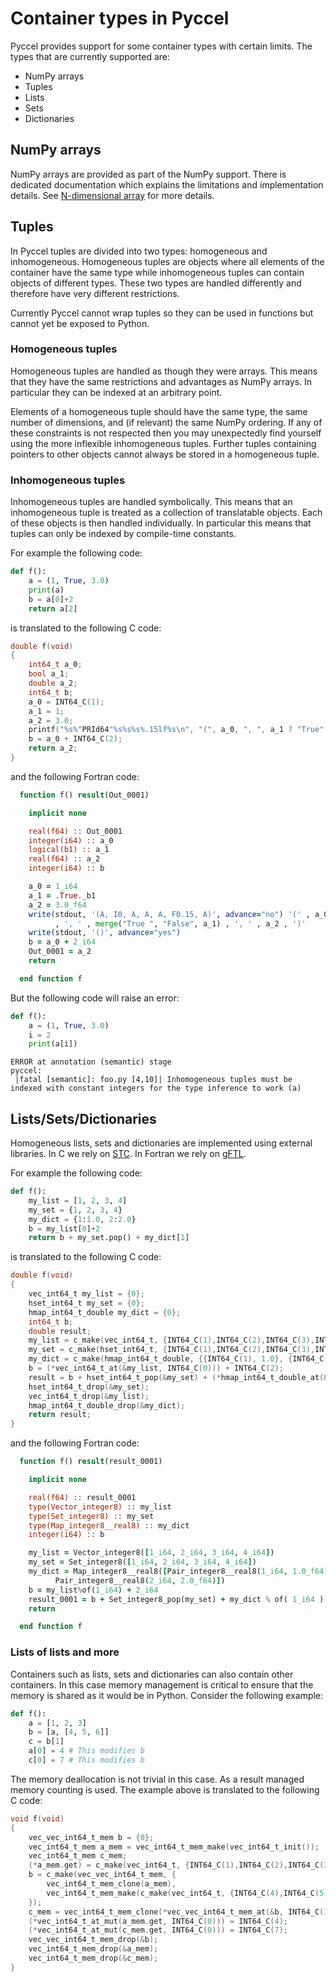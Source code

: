 # Container types in Pyccel

Pyccel provides support for some container types with certain limits. The types that are currently supported are:

-   NumPy arrays
-   Tuples
-   Lists
-   Sets
-   Dictionaries

## NumPy arrays

NumPy arrays are provided as part of the NumPy support. There is dedicated documentation which explains the limitations and implementation details. See [N-dimensional array](./ndarrays.md) for more details.

## Tuples

In Pyccel tuples are divided into two types: homogeneous and inhomogeneous. Homogeneous tuples are objects where all elements of the container have the same type while inhomogeneous tuples can contain objects of different types. These two types are handled differently and therefore have very different restrictions.

Currently Pyccel cannot wrap tuples so they can be used in functions but cannot yet be exposed to Python.

### Homogeneous tuples

Homogeneous tuples are handled as though they were arrays. This means that they have the same restrictions and advantages as NumPy arrays. In particular they can be indexed at an arbitrary point.

Elements of a homogeneous tuple should have the same type, the same number of dimensions, and (if relevant) the same NumPy ordering. If any of these constraints is not respected then you may unexpectedly find yourself using the more inflexible inhomogeneous tuples. Further tuples containing pointers to other objects cannot always be stored in a homogeneous tuple.

### Inhomogeneous tuples

Inhomogeneous tuples are handled symbolically. This means that an inhomogeneous tuple is treated as a collection of translatable objects. Each of these objects is then handled individually. In particular this means that tuples can only be indexed by compile-time constants.

For example the following code:

```python
def f():
    a = (1, True, 3.0)
    print(a)
    b = a[0]+2
    return a[2]
```

is translated to the following C code:

```c
double f(void)
{
    int64_t a_0;
    bool a_1;
    double a_2;
    int64_t b;
    a_0 = INT64_C(1);
    a_1 = 1;
    a_2 = 3.0;
    printf("%s%"PRId64"%s%s%s%.15lf%s\n", "(", a_0, ", ", a_1 ? "True" : "False", ", ", a_2, ")");
    b = a_0 + INT64_C(2);
    return a_2;
}
```

and the following Fortran code:

```fortran
  function f() result(Out_0001)

    implicit none

    real(f64) :: Out_0001
    integer(i64) :: a_0
    logical(b1) :: a_1
    real(f64) :: a_2
    integer(i64) :: b

    a_0 = 1_i64
    a_1 = .True._b1
    a_2 = 3.0_f64
    write(stdout, '(A, I0, A, A, A, F0.15, A)', advance="no") '(' , a_0 &
          , ', ' , merge("True ", "False", a_1) , ', ' , a_2 , ')'
    write(stdout, '()', advance="yes")
    b = a_0 + 2_i64
    Out_0001 = a_2
    return

  end function f
```

But the following code will raise an error:

```python
def f():
    a = (1, True, 3.0)
    i = 2
    print(a[i])
```

```none
ERROR at annotation (semantic) stage
pyccel:
 |fatal [semantic]: foo.py [4,10]| Inhomogeneous tuples must be indexed with constant integers for the type inference to work (a)
```

## Lists/Sets/Dictionaries

Homogeneous lists, sets and dictionaries are implemented using external libraries. In C we rely on [STC](https://github.com/stclib/STC). In Fortran we rely on [gFTL](https://github.com/goddard-Fortran-Ecosystem/gFTL/).

For example the following code:

```python
def f():
    my_list = [1, 2, 3, 4]
    my_set = {1, 2, 3, 4}
    my_dict = {1:1.0, 2:2.0}
    b = my_list[0]+2
    return b + my_set.pop() + my_dict[1]
```

is translated to the following C code:

```c
double f(void)
{
    vec_int64_t my_list = {0};
    hset_int64_t my_set = {0};
    hmap_int64_t_double my_dict = {0};
    int64_t b;
    double result;
    my_list = c_make(vec_int64_t, {INT64_C(1),INT64_C(2),INT64_C(3),INT64_C(4)});
    my_set = c_make(hset_int64_t, {INT64_C(1),INT64_C(2),INT64_C(3),INT64_C(4)});
    my_dict = c_make(hmap_int64_t_double, {{INT64_C(1), 1.0}, {INT64_C(2), 2.0}});
    b = (*vec_int64_t_at(&my_list, INT64_C(0))) + INT64_C(2);
    result = b + hset_int64_t_pop(&my_set) + (*hmap_int64_t_double_at(&my_dict, INT64_C(1)));
    hset_int64_t_drop(&my_set);
    vec_int64_t_drop(&my_list);
    hmap_int64_t_double_drop(&my_dict);
    return result;
}
```

and the following Fortran code:

```fortran
  function f() result(result_0001)

    implicit none

    real(f64) :: result_0001
    type(Vector_integer8) :: my_list
    type(Set_integer8) :: my_set
    type(Map_integer8__real8) :: my_dict
    integer(i64) :: b

    my_list = Vector_integer8([1_i64, 2_i64, 3_i64, 4_i64])
    my_set = Set_integer8([1_i64, 2_i64, 3_i64, 4_i64])
    my_dict = Map_integer8__real8([Pair_integer8__real8(1_i64, 1.0_f64), &
          Pair_integer8__real8(2_i64, 2.0_f64)])
    b = my_list%of(1_i64) + 2_i64
    result_0001 = b + Set_integer8_pop(my_set) + my_dict % of( 1_i64 )
    return

  end function f
```

### Lists of lists and more

Containers such as lists, sets and dictionaries can also contain other containers. In this case memory management is critical to ensure that the memory is shared as it would be in Python. Consider the following example:

```python
def f():
    a = [1, 2, 3]
    b = [a, [4, 5, 6]]
    c = b[1]
    a[0] = 4 # This modifies b
    c[0] = 7 # This modifies b
```

The memory deallocation is not trivial in this case. As a result managed memory counting is used.
The example above is translated to the following C code:

```c
void f(void)
{
    vec_vec_int64_t_mem b = {0};
    vec_int64_t_mem a_mem = vec_int64_t_mem_make(vec_int64_t_init());
    vec_int64_t_mem c_mem;
    (*a_mem.get) = c_make(vec_int64_t, {INT64_C(1),INT64_C(2),INT64_C(3)});
    b = c_make(vec_vec_int64_t_mem, {
        vec_int64_t_mem_clone(a_mem),
        vec_int64_t_mem_make(c_make(vec_int64_t, {INT64_C(4),INT64_C(5),INT64_C(6)}))
    });
    c_mem = vec_int64_t_mem_clone(*vec_vec_int64_t_mem_at(&b, INT64_C(1)));
    (*vec_int64_t_at_mut(a_mem.get, INT64_C(0))) = INT64_C(4);
    (*vec_int64_t_at_mut(c_mem.get, INT64_C(0))) = INT64_C(7);
    vec_vec_int64_t_mem_drop(&b);
    vec_int64_t_mem_drop(&a_mem);
    vec_int64_t_mem_drop(&c_mem);
}
```
